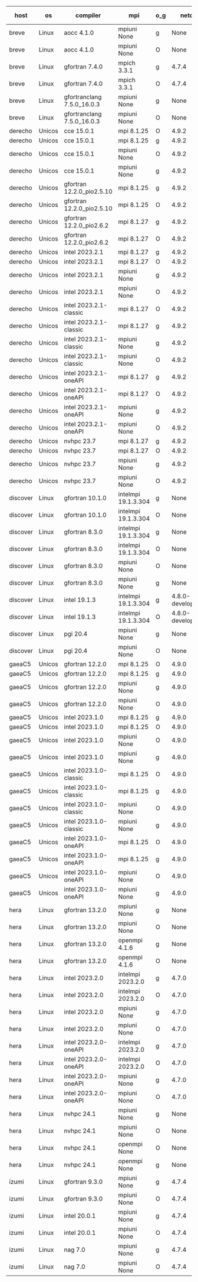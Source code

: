 

| host     | os       | compiler                              | mpi                      | o_g        | netcdf        | build       | u_pass          | u_fail          | s_pass            | s_fail            | e_pass             | e_fail             | nuopc_pass       | nuopc_fail       | artifacts link          |
|----------|----------|---------------------------------------|--------------------------|------------|---------------|-------------|-----------------|-----------------|-------------------|-------------------|--------------------|--------------------|------------------|------------------|-------------------------|
| breve | Linux | aocc 4.1.0 | mpiuni None  | g | None  | PASS | 12416 | 26 | 8 | 0 | 44 | 0 | None | None | <a href="https://github.com/esmf-org/esmf-test-artifacts/tree/48fbe5b7603aaf8136238b80d20f7596c12b76a5/feature_smm_store_search/aocc/4.1.0/g/mpiuni/None" target="_blank">48fbe5b</a> | 
| breve | Linux | aocc 4.1.0 | mpiuni None  | O | None  | PASS | 12416 | 26 | 8 | 0 | 44 | 0 | None | None | <a href="https://github.com/esmf-org/esmf-test-artifacts/tree/613f230b3e8963c5aaea901536ad44c45aede4b4/feature_smm_store_search/aocc/4.1.0/O/mpiuni/None" target="_blank">613f230</a> | 
| breve | Linux | gfortran 7.4.0 | mpich 3.3.1  | g | 4.7.4  | PASS | None | None | None | None | None | None | None | None | <a href="https://github.com/esmf-org/esmf-test-artifacts/tree/40197c0d5159759b18aa01759048863d37cd00c1/feature_smm_store_search/gfortran/7.4.0/g/mpich/3.3.1" target="_blank">40197c0</a> | 
| breve | Linux | gfortran 7.4.0 | mpich 3.3.1  | O | 4.7.4  | PASS | 14110 | 0 | 50 | 0 | 81 | 0 | 51 | 0 | <a href="https://github.com/esmf-org/esmf-test-artifacts/tree/37666d395fe37acf6027b291ce4ce73c7c5d41f2/feature_smm_store_search/gfortran/7.4.0/O/mpich/3.3.1" target="_blank">37666d3</a> | 
| breve | Linux | gfortranclang 7.5.0_16.0.3 | mpiuni None  | g | None  | PASS | 12442 | 0 | 8 | 0 | 44 | 0 | None | None | <a href="https://github.com/esmf-org/esmf-test-artifacts/tree/783ef42b91c1566949e1af71dca7c8a94cac1949/feature_smm_store_search/gfortranclang/7.5.0_16.0.3/g/mpiuni/None" target="_blank">783ef42</a> | 
| breve | Linux | gfortranclang 7.5.0_16.0.3 | mpiuni None  | O | None  | PASS | 12442 | 0 | 8 | 0 | 44 | 0 | None | None | <a href="https://github.com/esmf-org/esmf-test-artifacts/tree/f72ed1e6ad01361a415bd58f3e31924ef625110f/feature_smm_store_search/gfortranclang/7.5.0_16.0.3/O/mpiuni/None" target="_blank">f72ed1e</a> | 
| derecho | Unicos | cce 15.0.1 | mpi 8.1.25  | O | 4.9.2  | PASS | 14031 | 79 | 50 | 0 | 81 | 0 | 51 | 0 | <a href="https://github.com/esmf-org/esmf-test-artifacts/tree/380b1c7a3826c926345585b2ed42ed5126ed7ada/feature_smm_store_search/cce/15.0.1/O/mpi/8.1.25" target="_blank">380b1c7</a> | 
| derecho | Unicos | cce 15.0.1 | mpi 8.1.25  | g | 4.9.2  | PASS | 14034 | 76 | 50 | 0 | 81 | 0 | 51 | 0 | <a href="https://github.com/esmf-org/esmf-test-artifacts/tree/c1eb0acd6ac2145d256ef3e9b8a7a4095c922305/feature_smm_store_search/cce/15.0.1/g/mpi/8.1.25" target="_blank">c1eb0ac</a> | 
| derecho | Unicos | cce 15.0.1 | mpiuni None  | O | 4.9.2  | PASS | 12216 | 226 | 8 | 0 | 44 | 0 | None | None | <a href="https://github.com/esmf-org/esmf-test-artifacts/tree/fc1db2fda20c67dabf39ba35924847e022d6efd1/feature_smm_store_search/cce/15.0.1/O/mpiuni/None" target="_blank">fc1db2f</a> | 
| derecho | Unicos | cce 15.0.1 | mpiuni None  | g | 4.9.2  | PASS | 12366 | 76 | 8 | 0 | 44 | 0 | None | None | <a href="https://github.com/esmf-org/esmf-test-artifacts/tree/e866e75286bd4f9a3cafa3f933546bd8cd7a2829/feature_smm_store_search/cce/15.0.1/g/mpiuni/None" target="_blank">e866e75</a> | 
| derecho | Unicos | gfortran 12.2.0_pio2.5.10 | mpi 8.1.25  | g | 4.9.2  | PASS | 14110 | 0 | 50 | 0 | 81 | 0 | 51 | 0 | <a href="https://github.com/esmf-org/esmf-test-artifacts/tree/682b066d029b8d51b91d159a68a3ff14f3e663bd/feature_smm_store_search/gfortran/12.2.0_pio2.5.10/g/mpi/8.1.25" target="_blank">682b066</a> | 
| derecho | Unicos | gfortran 12.2.0_pio2.5.10 | mpi 8.1.25  | O | 4.9.2  | PASS | 14110 | 0 | 50 | 0 | 81 | 0 | 51 | 0 | <a href="https://github.com/esmf-org/esmf-test-artifacts/tree/68704e1a29348b544cbc00a1dcc1e4ecd54167e0/feature_smm_store_search/gfortran/12.2.0_pio2.5.10/O/mpi/8.1.25" target="_blank">68704e1</a> | 
| derecho | Unicos | gfortran 12.2.0_pio2.6.2 | mpi 8.1.27  | g | 4.9.2  | PASS | 14110 | 0 | 50 | 0 | 81 | 0 | 51 | 0 | <a href="https://github.com/esmf-org/esmf-test-artifacts/tree/535686f1456197531d98e1280f6fbbc9b986cf58/feature_smm_store_search/gfortran/12.2.0_pio2.6.2/g/mpi/8.1.27" target="_blank">535686f</a> | 
| derecho | Unicos | gfortran 12.2.0_pio2.6.2 | mpi 8.1.27  | O | 4.9.2  | PASS | 14110 | 0 | 50 | 0 | 81 | 0 | 51 | 0 | <a href="https://github.com/esmf-org/esmf-test-artifacts/tree/178b1aecfc187edbcb3e5e19fbd9db4cb3841cf1/feature_smm_store_search/gfortran/12.2.0_pio2.6.2/O/mpi/8.1.27" target="_blank">178b1ae</a> | 
| derecho | Unicos | intel 2023.2.1 | mpi 8.1.27  | g | 4.9.2  | PASS | 14110 | 0 | 50 | 0 | 81 | 0 | 51 | 0 | <a href="https://github.com/esmf-org/esmf-test-artifacts/tree/7424ae8652994c2eb80b399fc6b1ab9ce90c6c2a/feature_smm_store_search/intel/2023.2.1/g/mpi/8.1.27" target="_blank">7424ae8</a> | 
| derecho | Unicos | intel 2023.2.1 | mpi 8.1.27  | O | 4.9.2  | PASS | 14110 | 0 | 50 | 0 | 81 | 0 | 51 | 0 | <a href="https://github.com/esmf-org/esmf-test-artifacts/tree/7ba0fcda13f836ee2ea1288b29103ce3f1d77d7f/feature_smm_store_search/intel/2023.2.1/O/mpi/8.1.27" target="_blank">7ba0fcd</a> | 
| derecho | Unicos | intel 2023.2.1 | mpiuni None  | g | 4.9.2  | PASS | 12442 | 0 | 8 | 0 | 44 | 0 | None | None | <a href="https://github.com/esmf-org/esmf-test-artifacts/tree/62fd2214c65d390163967959289a8aa8a7c26d78/feature_smm_store_search/intel/2023.2.1/g/mpiuni/None" target="_blank">62fd221</a> | 
| derecho | Unicos | intel 2023.2.1 | mpiuni None  | O | 4.9.2  | PASS | 12442 | 0 | 8 | 0 | 44 | 0 | None | None | <a href="https://github.com/esmf-org/esmf-test-artifacts/tree/d367fd164d3bd8a680bfecc9e00ed3f578eaf143/feature_smm_store_search/intel/2023.2.1/O/mpiuni/None" target="_blank">d367fd1</a> | 
| derecho | Unicos | intel 2023.2.1-classic | mpi 8.1.27  | O | 4.9.2  | PASS | 14110 | 0 | 50 | 0 | 81 | 0 | 51 | 0 | <a href="https://github.com/esmf-org/esmf-test-artifacts/tree/67df23b56525417adf1f8c37a5f9a9864077889c/feature_smm_store_search/intel/2023.2.1-classic/O/mpi/8.1.27" target="_blank">67df23b</a> | 
| derecho | Unicos | intel 2023.2.1-classic | mpi 8.1.27  | g | 4.9.2  | PASS | 14110 | 0 | 50 | 0 | 81 | 0 | 51 | 0 | <a href="https://github.com/esmf-org/esmf-test-artifacts/tree/3a5aa32633a3b7247e07205d78791e865c48d4a1/feature_smm_store_search/intel/2023.2.1-classic/g/mpi/8.1.27" target="_blank">3a5aa32</a> | 
| derecho | Unicos | intel 2023.2.1-classic | mpiuni None  | g | 4.9.2  | PASS | 12442 | 0 | 8 | 0 | 44 | 0 | None | None | <a href="https://github.com/esmf-org/esmf-test-artifacts/tree/cdf716d44b99a1e3a2c0174d617bfcbc337f1760/feature_smm_store_search/intel/2023.2.1-classic/g/mpiuni/None" target="_blank">cdf716d</a> | 
| derecho | Unicos | intel 2023.2.1-classic | mpiuni None  | O | 4.9.2  | PASS | 12442 | 0 | 8 | 0 | 44 | 0 | None | None | <a href="https://github.com/esmf-org/esmf-test-artifacts/tree/34ff4d50c83fd101b34a5666c35f26af667caae7/feature_smm_store_search/intel/2023.2.1-classic/O/mpiuni/None" target="_blank">34ff4d5</a> | 
| derecho | Unicos | intel 2023.2.1-oneAPI | mpi 8.1.27  | g | 4.9.2  | PASS | 14110 | 0 | 50 | 0 | 81 | 0 | 51 | 0 | <a href="https://github.com/esmf-org/esmf-test-artifacts/tree/87699627071430d088b3942252914cfbecd06acb/feature_smm_store_search/intel/2023.2.1-oneAPI/g/mpi/8.1.27" target="_blank">8769962</a> | 
| derecho | Unicos | intel 2023.2.1-oneAPI | mpi 8.1.27  | O | 4.9.2  | PASS | None | None | None | None | None | None | None | None | <a href="https://github.com/esmf-org/esmf-test-artifacts/tree/e1bcf62dfa90c991e06a9539def8b0731ce87992/feature_smm_store_search/intel/2023.2.1-oneAPI/O/mpi/8.1.27" target="_blank">e1bcf62</a> | 
| derecho | Unicos | intel 2023.2.1-oneAPI | mpiuni None  | g | 4.9.2  | PASS | 12442 | 0 | 8 | 0 | 44 | 0 | None | None | <a href="https://github.com/esmf-org/esmf-test-artifacts/tree/dac7dc7e6ab50fc36b364233bccd01144e85ad20/feature_smm_store_search/intel/2023.2.1-oneAPI/g/mpiuni/None" target="_blank">dac7dc7</a> | 
| derecho | Unicos | intel 2023.2.1-oneAPI | mpiuni None  | O | 4.9.2  | PASS | 12442 | 0 | 8 | 0 | 44 | 0 | None | None | <a href="https://github.com/esmf-org/esmf-test-artifacts/tree/92c3e0321197267a35447656175b5bf2bcdf7950/feature_smm_store_search/intel/2023.2.1-oneAPI/O/mpiuni/None" target="_blank">92c3e03</a> | 
| derecho | Unicos | nvhpc 23.7 | mpi 8.1.27  | g | 4.9.2  | PASS | 14110 | 0 | 50 | 0 | 81 | 0 | 51 | 0 | <a href="https://github.com/esmf-org/esmf-test-artifacts/tree/85c1ea9368102f3d107570eb0ceb607b88b76d84/feature_smm_store_search/nvhpc/23.7/g/mpi/8.1.27" target="_blank">85c1ea9</a> | 
| derecho | Unicos | nvhpc 23.7 | mpi 8.1.27  | O | 4.9.2  | PASS | 14110 | 0 | 50 | 0 | 81 | 0 | 51 | 0 | <a href="https://github.com/esmf-org/esmf-test-artifacts/tree/42e03e2d256d08be3d050e8baccaa698957c6915/feature_smm_store_search/nvhpc/23.7/O/mpi/8.1.27" target="_blank">42e03e2</a> | 
| derecho | Unicos | nvhpc 23.7 | mpiuni None  | g | 4.9.2  | PASS | 12442 | 0 | 8 | 0 | 44 | 0 | None | None | <a href="https://github.com/esmf-org/esmf-test-artifacts/tree/5ea1899d324ac0898d2030604f3852ce3d314099/feature_smm_store_search/nvhpc/23.7/g/mpiuni/None" target="_blank">5ea1899</a> | 
| derecho | Unicos | nvhpc 23.7 | mpiuni None  | O | 4.9.2  | PASS | 12442 | 0 | 8 | 0 | 44 | 0 | None | None | <a href="https://github.com/esmf-org/esmf-test-artifacts/tree/e7c3b21b64a5a767a8bab39399e8589a2f67630a/feature_smm_store_search/nvhpc/23.7/O/mpiuni/None" target="_blank">e7c3b21</a> | 
| discover | Linux | gfortran 10.1.0 | intelmpi 19.1.3.304  | g | None  | PASS | 14095 | 15 | 50 | 0 | 81 | 0 | 51 | 0 | <a href="https://github.com/esmf-org/esmf-test-artifacts/tree/ed8b47d1e1496c0d877989a2018f3aaa2da68cea/feature_smm_store_search/gfortran/10.1.0/g/intelmpi/19.1.3.304" target="_blank">ed8b47d</a> | 
| discover | Linux | gfortran 10.1.0 | intelmpi 19.1.3.304  | O | None  | PASS | 14095 | 15 | 50 | 0 | 81 | 0 | 51 | 0 | <a href="https://github.com/esmf-org/esmf-test-artifacts/tree/bde76b63455abc73b586e214f36f79e4d3b5aaa1/feature_smm_store_search/gfortran/10.1.0/O/intelmpi/19.1.3.304" target="_blank">bde76b6</a> | 
| discover | Linux | gfortran 8.3.0 | intelmpi 19.1.3.304  | g | None  | PASS | 14095 | 15 | 50 | 0 | 81 | 0 | 51 | 0 | <a href="https://github.com/esmf-org/esmf-test-artifacts/tree/f6e5b00ca75e5c32232340993afaae219255608f/feature_smm_store_search/gfortran/8.3.0/g/intelmpi/19.1.3.304" target="_blank">f6e5b00</a> | 
| discover | Linux | gfortran 8.3.0 | intelmpi 19.1.3.304  | O | None  | PASS | 14095 | 15 | 50 | 0 | 81 | 0 | 51 | 0 | <a href="https://github.com/esmf-org/esmf-test-artifacts/tree/b34ba9c57ebf1aeb608a46c47d6571c81f1319f5/feature_smm_store_search/gfortran/8.3.0/O/intelmpi/19.1.3.304" target="_blank">b34ba9c</a> | 
| discover | Linux | gfortran 8.3.0 | mpiuni None  | O | None  | PASS | 12442 | 0 | 8 | 0 | 44 | 0 | None | None | <a href="https://github.com/esmf-org/esmf-test-artifacts/tree/9a1520250959e200a8c3c35fe43c39fec2383de6/feature_smm_store_search/gfortran/8.3.0/O/mpiuni/None" target="_blank">9a15202</a> | 
| discover | Linux | gfortran 8.3.0 | mpiuni None  | g | None  | PASS | 12442 | 0 | 8 | 0 | 44 | 0 | None | None | <a href="https://github.com/esmf-org/esmf-test-artifacts/tree/e5b549b29c23909382aa1e8cb2ba2119848b4282/feature_smm_store_search/gfortran/8.3.0/g/mpiuni/None" target="_blank">e5b549b</a> | 
| discover | Linux | intel 19.1.3 | intelmpi 19.1.3.304  | g | 4.8.0-development  | PASS | 14110 | 0 | 50 | 0 | 81 | 0 | 51 | 0 | <a href="https://github.com/esmf-org/esmf-test-artifacts/tree/fe9fea5050dcc3b548ec6c4583b98132d1b0acc0/feature_smm_store_search/intel/19.1.3/g/intelmpi/19.1.3.304" target="_blank">fe9fea5</a> | 
| discover | Linux | intel 19.1.3 | intelmpi 19.1.3.304  | O | 4.8.0-development  | PASS | 14110 | 0 | 50 | 0 | 81 | 0 | 51 | 0 | <a href="https://github.com/esmf-org/esmf-test-artifacts/tree/0315cdac65f45abc28b623665696597ed9e1c0ea/feature_smm_store_search/intel/19.1.3/O/intelmpi/19.1.3.304" target="_blank">0315cda</a> | 
| discover | Linux | pgi 20.4 | mpiuni None  | g | None  | PASS | 12442 | 0 | 8 | 0 | 44 | 0 | None | None | <a href="https://github.com/esmf-org/esmf-test-artifacts/tree/e90cfa6e29a663625b91138ad72dc730d5e8da11/feature_smm_store_search/pgi/20.4/g/mpiuni/None" target="_blank">e90cfa6</a> | 
| discover | Linux | pgi 20.4 | mpiuni None  | O | None  | PASS | 12442 | 0 | 8 | 0 | 44 | 0 | None | None | <a href="https://github.com/esmf-org/esmf-test-artifacts/tree/66dbf5e7ec08b9cf491df1ad51dbd725ff30630a/feature_smm_store_search/pgi/20.4/O/mpiuni/None" target="_blank">66dbf5e</a> | 
| gaeaC5 | Unicos | gfortran 12.2.0 | mpi 8.1.25  | O | 4.9.0  | PASS | None | None | None | None | None | None | None | None | <a href="https://github.com/esmf-org/esmf-test-artifacts/tree/7cc863a8dc2a6ae1726e5f61014fbae536f7dbbe/feature_smm_store_search/gfortran/12.2.0/O/mpi/8.1.25" target="_blank">7cc863a</a> | 
| gaeaC5 | Unicos | gfortran 12.2.0 | mpi 8.1.25  | g | 4.9.0  | PASS | 14110 | 0 | 50 | 0 | 81 | 0 | 51 | 0 | <a href="https://github.com/esmf-org/esmf-test-artifacts/tree/9d2365d387a7771ccd1f3714c9912bf2365e36e7/feature_smm_store_search/gfortran/12.2.0/g/mpi/8.1.25" target="_blank">9d2365d</a> | 
| gaeaC5 | Unicos | gfortran 12.2.0 | mpiuni None  | g | 4.9.0  | PASS | None | None | None | None | None | None | None | None | <a href="https://github.com/esmf-org/esmf-test-artifacts/tree/f9ca65690f43025ef84b8303e7f79cf072ec0809/feature_smm_store_search/gfortran/12.2.0/g/mpiuni/None" target="_blank">f9ca656</a> | 
| gaeaC5 | Unicos | gfortran 12.2.0 | mpiuni None  | O | 4.9.0  | PASS | 12442 | 0 | 8 | 0 | 44 | 0 | None | None | <a href="https://github.com/esmf-org/esmf-test-artifacts/tree/420f3a191d5328385b76b148d0f22e5301d24b5d/feature_smm_store_search/gfortran/12.2.0/O/mpiuni/None" target="_blank">420f3a1</a> | 
| gaeaC5 | Unicos | intel 2023.1.0 | mpi 8.1.25  | g | 4.9.0  | PASS | None | None | None | None | None | None | None | None | <a href="https://github.com/esmf-org/esmf-test-artifacts/tree/72d3705e69f75fae06c49942a4daf1852cf838b7/feature_smm_store_search/intel/2023.1.0/g/mpi/8.1.25" target="_blank">72d3705</a> | 
| gaeaC5 | Unicos | intel 2023.1.0 | mpi 8.1.25  | O | 4.9.0  | PASS | None | None | None | None | None | None | None | None | <a href="https://github.com/esmf-org/esmf-test-artifacts/tree/78350dc3d8927174b4a95fcf9187783db97886bf/feature_smm_store_search/intel/2023.1.0/O/mpi/8.1.25" target="_blank">78350dc</a> | 
| gaeaC5 | Unicos | intel 2023.1.0 | mpiuni None  | O | 4.9.0  | PASS | 12442 | 0 | 8 | 0 | 44 | 0 | None | None | <a href="https://github.com/esmf-org/esmf-test-artifacts/tree/7b5c499381579d1a798944fc9be1b4ef59fb7a3d/feature_smm_store_search/intel/2023.1.0/O/mpiuni/None" target="_blank">7b5c499</a> | 
| gaeaC5 | Unicos | intel 2023.1.0 | mpiuni None  | g | 4.9.0  | PASS | None | None | None | None | None | None | None | None | <a href="https://github.com/esmf-org/esmf-test-artifacts/tree/bc9db52256d0b2962977f8326ebbf6383bf84df0/feature_smm_store_search/intel/2023.1.0/g/mpiuni/None" target="_blank">bc9db52</a> | 
| gaeaC5 | Unicos | intel 2023.1.0-classic | mpi 8.1.25  | O | 4.9.0  | PASS | None | None | None | None | None | None | None | None | <a href="https://github.com/esmf-org/esmf-test-artifacts/tree/4d98bd7c4b538b870b9d1177b53c20db9a4e4e3a/feature_smm_store_search/intel/2023.1.0-classic/O/mpi/8.1.25" target="_blank">4d98bd7</a> | 
| gaeaC5 | Unicos | intel 2023.1.0-classic | mpi 8.1.25  | g | 4.9.0  | PASS | 14110 | 0 | 50 | 0 | 81 | 0 | 51 | 0 | <a href="https://github.com/esmf-org/esmf-test-artifacts/tree/fd22e11e35acd13e912efb7fc196ca3b17536e80/feature_smm_store_search/intel/2023.1.0-classic/g/mpi/8.1.25" target="_blank">fd22e11</a> | 
| gaeaC5 | Unicos | intel 2023.1.0-classic | mpiuni None  | O | 4.9.0  | PASS | None | None | None | None | None | None | None | None | <a href="https://github.com/esmf-org/esmf-test-artifacts/tree/caa0065b796d3e7e6511dbf551686acd5288bc4c/feature_smm_store_search/intel/2023.1.0-classic/O/mpiuni/None" target="_blank">caa0065</a> | 
| gaeaC5 | Unicos | intel 2023.1.0-classic | mpiuni None  | g | 4.9.0  | PASS | None | None | None | None | None | None | None | None | <a href="https://github.com/esmf-org/esmf-test-artifacts/tree/849a7343508235728ce3a555ceba2a28ed13be9d/feature_smm_store_search/intel/2023.1.0-classic/g/mpiuni/None" target="_blank">849a734</a> | 
| gaeaC5 | Unicos | intel 2023.1.0-oneAPI | mpi 8.1.25  | O | 4.9.0  | PASS | None | None | None | None | None | None | None | None | <a href="https://github.com/esmf-org/esmf-test-artifacts/tree/6f6af320183beb59c01785f16f85bd0131a9dc2f/feature_smm_store_search/intel/2023.1.0-oneAPI/O/mpi/8.1.25" target="_blank">6f6af32</a> | 
| gaeaC5 | Unicos | intel 2023.1.0-oneAPI | mpi 8.1.25  | g | 4.9.0  | PASS | None | None | None | None | None | None | None | None | <a href="https://github.com/esmf-org/esmf-test-artifacts/tree/cab8305b23715d4966f2114711bc66aba9aa506e/feature_smm_store_search/intel/2023.1.0-oneAPI/g/mpi/8.1.25" target="_blank">cab8305</a> | 
| gaeaC5 | Unicos | intel 2023.1.0-oneAPI | mpiuni None  | O | 4.9.0  | PASS | 12442 | 0 | 8 | 0 | 44 | 0 | None | None | <a href="https://github.com/esmf-org/esmf-test-artifacts/tree/f6aaf0397f67e4d5466a725c8dd691e707b77eda/feature_smm_store_search/intel/2023.1.0-oneAPI/O/mpiuni/None" target="_blank">f6aaf03</a> | 
| gaeaC5 | Unicos | intel 2023.1.0-oneAPI | mpiuni None  | g | 4.9.0  | PASS | None | None | None | None | None | None | None | None | <a href="https://github.com/esmf-org/esmf-test-artifacts/tree/93fe77fabc1077da6297ee5c7a67c1e5b161e1bd/feature_smm_store_search/intel/2023.1.0-oneAPI/g/mpiuni/None" target="_blank">93fe77f</a> | 
| hera | Linux | gfortran 13.2.0 | mpiuni None  | g | None  | PASS | 12442 | 0 | 8 | 0 | 44 | 0 | None | None | <a href="https://github.com/esmf-org/esmf-test-artifacts/tree/a66b1762fc0cd7da5e13986bade3dd1c43b0f3e5/feature_smm_store_search/gfortran/13.2.0/g/mpiuni/None" target="_blank">a66b176</a> | 
| hera | Linux | gfortran 13.2.0 | mpiuni None  | O | None  | PASS | 12442 | 0 | 8 | 0 | 44 | 0 | None | None | <a href="https://github.com/esmf-org/esmf-test-artifacts/tree/55721ab17fb814eb063b9a483509ae06e5e4dc9c/feature_smm_store_search/gfortran/13.2.0/O/mpiuni/None" target="_blank">55721ab</a> | 
| hera | Linux | gfortran 13.2.0 | openmpi 4.1.6  | g | None  | PASS | 14110 | 0 | 50 | 0 | 81 | 0 | 51 | 0 | <a href="https://github.com/esmf-org/esmf-test-artifacts/tree/113c7cc69c33ee30e36862808f1df3fb16760f3d/feature_smm_store_search/gfortran/13.2.0/g/openmpi/4.1.6" target="_blank">113c7cc</a> | 
| hera | Linux | gfortran 13.2.0 | openmpi 4.1.6  | O | None  | PASS | 14110 | 0 | 50 | 0 | 81 | 0 | 51 | 0 | <a href="https://github.com/esmf-org/esmf-test-artifacts/tree/b31eaed699e4316a10e17e01a026b728100974c7/feature_smm_store_search/gfortran/13.2.0/O/openmpi/4.1.6" target="_blank">b31eaed</a> | 
| hera | Linux | intel 2023.2.0 | intelmpi 2023.2.0  | g | 4.7.0  | PASS | 14110 | 0 | 50 | 0 | 81 | 0 | 51 | 0 | <a href="https://github.com/esmf-org/esmf-test-artifacts/tree/302d3a40abd9363781d9fd4bf56d5cab5c43daa4/feature_smm_store_search/intel/2023.2.0/g/intelmpi/2023.2.0" target="_blank">302d3a4</a> | 
| hera | Linux | intel 2023.2.0 | intelmpi 2023.2.0  | O | 4.7.0  | PASS | 14110 | 0 | 50 | 0 | 81 | 0 | 51 | 0 | <a href="https://github.com/esmf-org/esmf-test-artifacts/tree/73294a2ac950de4a19240bf77813b92b128fcd89/feature_smm_store_search/intel/2023.2.0/O/intelmpi/2023.2.0" target="_blank">73294a2</a> | 
| hera | Linux | intel 2023.2.0 | mpiuni None  | g | 4.7.0  | PASS | 12442 | 0 | 8 | 0 | 44 | 0 | None | None | <a href="https://github.com/esmf-org/esmf-test-artifacts/tree/935d0bea6f3b4bd11e2d508258b8703381ab9a59/feature_smm_store_search/intel/2023.2.0/g/mpiuni/None" target="_blank">935d0be</a> | 
| hera | Linux | intel 2023.2.0 | mpiuni None  | O | 4.7.0  | PASS | 12442 | 0 | 8 | 0 | 44 | 0 | None | None | <a href="https://github.com/esmf-org/esmf-test-artifacts/tree/ed90d0de478ad9a06a97a23d6a9d474a440fedd3/feature_smm_store_search/intel/2023.2.0/O/mpiuni/None" target="_blank">ed90d0d</a> | 
| hera | Linux | intel 2023.2.0-oneAPI | intelmpi 2023.2.0  | g | 4.7.0  | PASS | 14110 | 0 | 50 | 0 | 81 | 0 | 51 | 0 | <a href="https://github.com/esmf-org/esmf-test-artifacts/tree/658558e188c794e71f9c3596c6b7cd0d5f4c4df0/feature_smm_store_search/intel/2023.2.0-oneAPI/g/intelmpi/2023.2.0" target="_blank">658558e</a> | 
| hera | Linux | intel 2023.2.0-oneAPI | intelmpi 2023.2.0  | O | 4.7.0  | PASS | 14110 | 0 | 49 | 1 | 81 | 0 | 51 | 0 | <a href="https://github.com/esmf-org/esmf-test-artifacts/tree/3566178fc234f0f35dc9fe356288df3229fc05f5/feature_smm_store_search/intel/2023.2.0-oneAPI/O/intelmpi/2023.2.0" target="_blank">3566178</a> | 
| hera | Linux | intel 2023.2.0-oneAPI | mpiuni None  | g | 4.7.0  | PASS | 12442 | 0 | 8 | 0 | 44 | 0 | None | None | <a href="https://github.com/esmf-org/esmf-test-artifacts/tree/f18f2c03ec9b2037d347f5e4788f0992465cf7f8/feature_smm_store_search/intel/2023.2.0-oneAPI/g/mpiuni/None" target="_blank">f18f2c0</a> | 
| hera | Linux | intel 2023.2.0-oneAPI | mpiuni None  | O | 4.7.0  | PASS | 12442 | 0 | 8 | 0 | 44 | 0 | None | None | <a href="https://github.com/esmf-org/esmf-test-artifacts/tree/5820bf54705cd398a46906e5a3c1059c2687f91b/feature_smm_store_search/intel/2023.2.0-oneAPI/O/mpiuni/None" target="_blank">5820bf5</a> | 
| hera | Linux | nvhpc 24.1 | mpiuni None  | g | None  | PASS | 12442 | 0 | 8 | 0 | 44 | 0 | None | None | <a href="https://github.com/esmf-org/esmf-test-artifacts/tree/136aade6aced7c72c7fbdd4057890deab5c6ef4b/feature_smm_store_search/nvhpc/24.1/g/mpiuni/None" target="_blank">136aade</a> | 
| hera | Linux | nvhpc 24.1 | mpiuni None  | O | None  | PASS | 12442 | 0 | 8 | 0 | 44 | 0 | None | None | <a href="https://github.com/esmf-org/esmf-test-artifacts/tree/ea5d111b14b8b19ad26285e27e24384dba315439/feature_smm_store_search/nvhpc/24.1/O/mpiuni/None" target="_blank">ea5d111</a> | 
| hera | Linux | nvhpc 24.1 | openmpi None  | O | None  | PASS | 14110 | 0 | 50 | 0 | 81 | 0 | 51 | 0 | <a href="https://github.com/esmf-org/esmf-test-artifacts/tree/f1293546287e713311d007dd6eb3b7bf14a3e7aa/feature_smm_store_search/nvhpc/24.1/O/openmpi/None" target="_blank">f129354</a> | 
| hera | Linux | nvhpc 24.1 | openmpi None  | g | None  | PASS | 14110 | 0 | 50 | 0 | 81 | 0 | 51 | 0 | <a href="https://github.com/esmf-org/esmf-test-artifacts/tree/3fe49ca80655489d5bd161a0d75f56ad484db77e/feature_smm_store_search/nvhpc/24.1/g/openmpi/None" target="_blank">3fe49ca</a> | 
| izumi | Linux | gfortran 9.3.0 | mpiuni None  | g | 4.7.4  | PASS | 12442 | 0 | 8 | 0 | 44 | 0 | None | None | <a href="https://github.com/esmf-org/esmf-test-artifacts/tree/ef45a6d370769977986f978c9513dd6108f26017/feature_smm_store_search/gfortran/9.3.0/g/mpiuni/None" target="_blank">ef45a6d</a> | 
| izumi | Linux | gfortran 9.3.0 | mpiuni None  | O | 4.7.4  | PASS | 12442 | 0 | 8 | 0 | 44 | 0 | None | None | <a href="https://github.com/esmf-org/esmf-test-artifacts/tree/4db06d5eea362dd8466500d4888a3a82f06c5c91/feature_smm_store_search/gfortran/9.3.0/O/mpiuni/None" target="_blank">4db06d5</a> | 
| izumi | Linux | intel 20.0.1 | mpiuni None  | g | 4.7.4  | PASS | 12442 | 0 | 8 | 0 | 44 | 0 | None | None | <a href="https://github.com/esmf-org/esmf-test-artifacts/tree/3a3c39348c23b7032c2872f74e9bbbbfd309c4ab/feature_smm_store_search/intel/20.0.1/g/mpiuni/None" target="_blank">3a3c393</a> | 
| izumi | Linux | intel 20.0.1 | mpiuni None  | O | 4.7.4  | PASS | 12442 | 0 | 8 | 0 | 44 | 0 | None | None | <a href="https://github.com/esmf-org/esmf-test-artifacts/tree/a11c761c03dd72857bb091c62e477664974692a3/feature_smm_store_search/intel/20.0.1/O/mpiuni/None" target="_blank">a11c761</a> | 
| izumi | Linux | nag 7.0 | mpiuni None  | g | 4.7.4  | PASS | 12334 | 108 | 8 | 0 | 44 | 0 | None | None | <a href="https://github.com/esmf-org/esmf-test-artifacts/tree/3da2f1afa38d3305de83b0bc372c34607b8c5b1b/feature_smm_store_search/nag/7.0/g/mpiuni/None" target="_blank">3da2f1a</a> | 
| izumi | Linux | nag 7.0 | mpiuni None  | O | 4.7.4  | PASS | 12442 | 0 | 8 | 0 | 44 | 0 | None | None | <a href="https://github.com/esmf-org/esmf-test-artifacts/tree/ab761c531460489fdfc122999e7a366c2344782d/feature_smm_store_search/nag/7.0/O/mpiuni/None" target="_blank">ab761c5</a> | 
